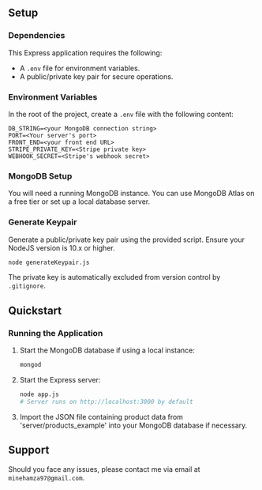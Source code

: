 ## Setup

### Dependencies

This Express application requires the following:

- A `.env` file for environment variables.
- A public/private key pair for secure operations.

### Environment Variables

In the root of the project, create a `.env` file with the following content:

```plaintext
DB_STRING=<your MongoDB connection string>
PORT=<Your server's port>
FRONT_END=<your front end URL>
STRIPE_PRIVATE_KEY=<Stripe private key>
WEBHOOK_SECRET=<Stripe's webhook secret>
```

### MongoDB Setup

You will need a running MongoDB instance. You can use MongoDB Atlas on a free tier or set up a local database server.

### Generate Keypair

Generate a public/private key pair using the provided script. Ensure your NodeJS version is 10.x or higher.

```bash
node generateKeypair.js
```

The private key is automatically excluded from version control by `.gitignore`.

## Quickstart

### Running the Application

1. Start the MongoDB database if using a local instance:
   ```bash
   mongod
   ```
2. Start the Express server:
   ```bash
   node app.js
   # Server runs on http://localhost:3000 by default
   ```
3. Import the JSON file containing product data from 'server/products_example' into your MongoDB database if necessary.

## Support

Should you face any issues, please contact me via email at `minehamza97@gmail.com`.
